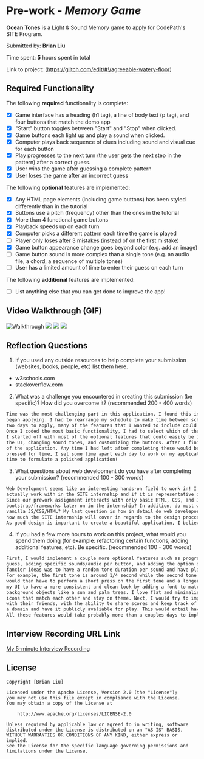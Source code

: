# Pre-work - *Memory Game*

**Ocean Tones** is a Light & Sound Memory game to apply for CodePath's SITE Program. 

Submitted by: **Brian Liu**

Time spent: **5** hours spent in total

Link to project: (https://glitch.com/edit/#!/agreeable-watery-floor)

## Required Functionality

The following **required** functionality is complete:

* [x] Game interface has a heading (h1 tag), a line of body text (p tag), and four buttons that match the demo app
* [x] "Start" button toggles between "Start" and "Stop" when clicked. 
* [x] Game buttons each light up and play a sound when clicked. 
* [x] Computer plays back sequence of clues including sound and visual cue for each button
* [x] Play progresses to the next turn (the user gets the next step in the pattern) after a correct guess. 
* [x] User wins the game after guessing a complete pattern
* [x] User loses the game after an incorrect guess

The following **optional** features are implemented:

* [x] Any HTML page elements (including game buttons) has been styled differently than in the tutorial
* [x] Buttons use a pitch (frequency) other than the ones in the tutorial
* [x] More than 4 functional game buttons
* [x] Playback speeds up on each turn
* [x] Computer picks a different pattern each time the game is played
* [ ] Player only loses after 3 mistakes (instead of on the first mistake)
* [x] Game button appearance change goes beyond color (e.g. add an image)
* [ ] Game button sound is more complex than a single tone (e.g. an audio file, a chord, a sequence of multiple tones)
* [ ] User has a limited amount of time to enter their guess on each turn

The following **additional** features are implemented:

- [ ] List anything else that you can get done to improve the app!

## Video Walkthrough (GIF)

![Walkthrough](http://g.recordit.co/I197i0OUi2.gif)
![](gif2-link-here)
![](gif3-link-here)
![](gif4-link-here)

## Reflection Questions
1. If you used any outside resources to help complete your submission (websites, books, people, etc) list them here. 

* w3schools.com
* stackoverflow.com

2. What was a challenge you encountered in creating this submission (be specific)? How did you overcome it? (recommended 200 - 400 words) 
```markdown
Time was the most challenging part in this application. I found this internship opportunity on March 30, and immediately
began applying. I had to rearrange my schedule to make time between schoolwork for this application. Because I only had
two days to apply, many of the features that I wanted to include could not be implemented due to time constraints.
Once I coded the most basic functionality, I had to select which of the optional features I wanted to work on.
I started off with most of the optional features that could easily be implemented in one sit-down such as improving
the UI, changing sound tones, and customizing the buttons. After I finished these features, I worked on the other parts
of the application. Any time I had left after completing these would be dedicated to polishing my game. Even though I was
pressed for time, I set some time apart each day to work on my application. I made sure to use any possible bit of spare 
time to formulate a polished application! 
```

3. What questions about web development do you have after completing your submission? (recommended 100 - 300 words) 
```markdown
Web Development seems like an interesting hands-on field to work in! I'm interested to see what we will 
actually work with in the SITE internship and if it is representative of what real web developers do in the industry. 
Since our prework assignment interacts with only basic HTML, CSS, and Javascript, my question is; will we be working with 
bootstrap/frameworks later on in the internship? In addition, do most web developers only use frameworks without using 
vanilla JS/CSS/HTML? My last question is how in detail do web develepors need to know about ux design? I was wondering 
how much the SITE internship will cover in regards to the design proccess, which I feel like is not covered enough. 
As good design is important to create a beautiful application, I believe CS classes don't really touch on this topic enough.
```

4. If you had a few more hours to work on this project, what would you spend them doing (for example: refactoring certain functions, adding additional features, etc). Be specific. (recommended 100 - 300 words) 
```markdown
First, I would implement a couple more optional features such as programming a limited amount of time for each 
guess, adding specific sounds/audio per button, and adding the option of 3 guesses before the game ends. One of my 
fancier ideas was to have a random tone duration per sound and have players replicate the duration of the tone. 
For example, the first tone is around 1/4 second while the second tone is around 1/2 of a second. The player 
would then have to perform a short press on the first tone and a longer press on the second tone. Next, I would revamp 
my UI to have a more consistent and clean look by adding a font to match my beach theme and including more images as 
background objects like a sun and palm trees. I love flat and minimalistic design, so I would add consistent vector 
icons that match each other and stay on theme. Next, I would try to implement a scoreboard, where players can compete 
with their friends, with the ability to share scores and keep track of their progress. Finally, I would push this to 
a domain and have it publicly avaliable for play. This would entail having a online database to store player progress. 
All these features would take probably more than a couples days to implement. 

```

## Interview Recording URL Link

[My 5-minute Interview Recording](https://www.loom.com/share/42217a8aa18a43e28ac3e58d067df6e9)


## License

    Copyright [Brian Liu]

    Licensed under the Apache License, Version 2.0 (the "License");
    you may not use this file except in compliance with the License.
    You may obtain a copy of the License at

        http://www.apache.org/licenses/LICENSE-2.0

    Unless required by applicable law or agreed to in writing, software
    distributed under the License is distributed on an "AS IS" BASIS,
    WITHOUT WARRANTIES OR CONDITIONS OF ANY KIND, either express or implied.
    See the License for the specific language governing permissions and
    limitations under the License.

